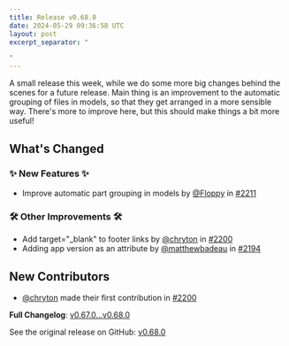 ```yaml
---
title: Release v0.68.0
date: 2024-05-29 09:36:58 UTC
layout: post
excerpt_separator: "

"
---
```

A small release this week, while we do some more big changes behind the scenes for a future release. Main thing is an improvement to the automatic grouping of files in models, so that they get arranged in a more sensible way. There's more to improve here, but this should make things a bit more useful!

## What's Changed
### ✨ New Features ✨
* Improve automatic part grouping in models by [@Floppy](https://github.com/Floppy) in [#2211](https://github.com/manyfold3d/manyfold/pull/2211)
### 🛠️ Other Improvements 🛠️
* Add  target="_blank" to footer links by [@chryton](https://github.com/chryton) in [#2200](https://github.com/manyfold3d/manyfold/pull/2200)
* Adding app version as an attribute by [@matthewbadeau](https://github.com/matthewbadeau) in [#2194](https://github.com/manyfold3d/manyfold/pull/2194)

## New Contributors
* [@chryton](https://github.com/chryton) made their first contribution in [#2200](https://github.com/manyfold3d/manyfold/pull/2200)

**Full Changelog**: [v0.67.0...v0.68.0](https://github.com/manyfold3d/manyfold/compare/v0.67.0...v0.68.0)

See the original release on GitHub: [v0.68.0](https://github.com/manyfold3d/manyfold/releases/tag/v0.68.0)

